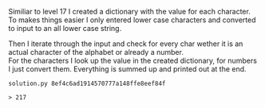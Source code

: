 Similiar to level 17 I created a dictionary with the value for each character.
To makes things easier I only entered lower case characters and converted to input to an all lower case string.  

Then I iterate through the input and check for every char wether it is an actual character of the alphabet or already a number.  
For the characters I look up the value in the created dictionary, for numbers I just convert them.
Everything is summed up and printed out at the end.


```
solution.py 8ef4c6ad1914570777a148ffe8eef84f

> 217
```
